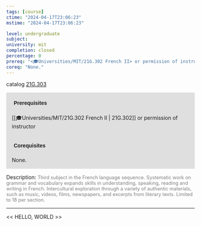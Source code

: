 ```yaml
---
tags: [course]
ctime: "2024-04-17T23:06:23"
mstime: "2024-04-17T23:06:23"

level: undergraduate
subject: 
university: mit
completion: closed
percentage: 0
prereq: "<🎓Universities/MIT/21G.302 French II> or permission of instructor"
coreq: "None."
---
```


catalog [21G.303](http://student.mit.edu/catalog/m21Gd.html#21G.303)

<span style="display: block; padding: 15px; background-color: rgb(100, 100, 100, 0.2);"><font id="m_prereq2168_0" style="display: block; font-family: Arial, sans-serif; font-weight: bold; padding: 5px">Prerequisites</font><br><span id="prereq2168_0">[[🎓Universities/MIT/21G.302 French II | 21G.302]] or permission of instructor</span></span>
<span style="display: block; padding: 15px; background-color: rgb(100, 100, 100, 0.2);"><font id="m_coreq2168_0" style="display: block; font-family: Arial, sans-serif; font-weight: bold; padding: 5px">Corequisites</font><br><span id="coreq2168_0">None.</span></span>

<font style="">Description:</font>
<font style="color: grey; font-size: 0.8rem;">Third subject in the French language sequence. Systematic work on grammar and vocabulary expands skills in understanding, speaking, reading and writing in French. Intercultural exploration through a variety of authentic materials, such as music, videos, films, newspapers, and excerpts from literary texts. Limited to 18 per section.</font>



---

<< HELLO, WORLD >>
